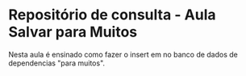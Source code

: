 <h1>Repositório de consulta - Aula Salvar para Muitos</h1>
<p>Nesta aula é ensinado como fazer o insert em no banco de dados de dependencias "para muitos".</p>
